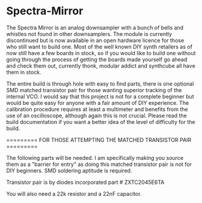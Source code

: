 # Spectra-Mirror

The Spectra Mirror is an analog downsampler with a bunch of bells and whistles not found in other downsamplers.
The module is currently discontinued but is now available in an open hardware licence for those who still want
to build one.  Most of the well known DIY synth retailers as of now still have a few boards in stock, so if you
would like to build one without going through the process of getting the boards made yourself go ahead and
check them out, currently thonk, modular addict and synthcube all have them in stock.

The entire build is through hole with easy to find parts, there is one optional SMD matched transistor pair for 
those wanting superior tracking of the internal VCO.  I would say that this project is not for a complete beginner 
but would be quite easy for anyone with a fair amount of DIY experience.  The calibration procedure requires at 
least a multimeter and benefits from the use of an oscilloscope, although again this is not crucial.  Please read 
the build documentation if you want a better idea of the level of difficulty for the build.

========= FOR THOSE ATTEMPTING THE MATCHED TRANSISTOR PAIR =========

The following parts will be needed.  I am specifically making you source them as a "barrier for entry" as doing 
this matched transistor pair is not for DIY beginners.  SMD soldering aptitude is required.

Transistor pair is by diodes incorporated part # ZXTC2045E6TA

You will also need a 22k resistor and a 22nF capacitor.
